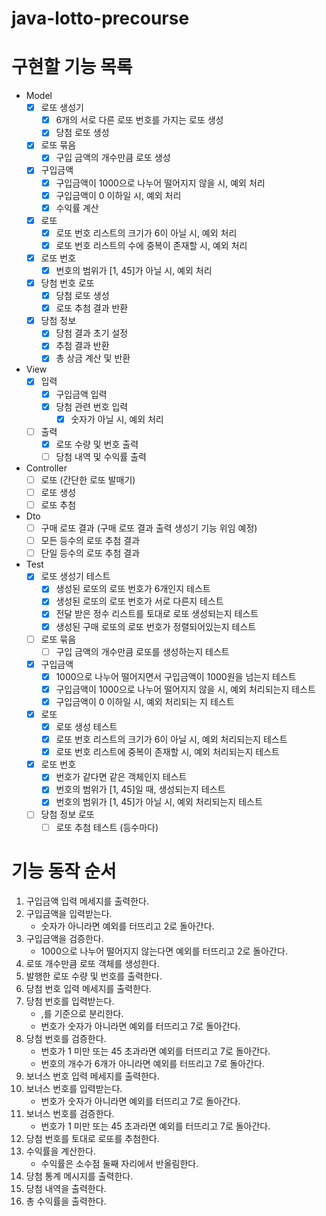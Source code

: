 # java-lotto-precourse

# 구현할 기능 목록
- Model
    - [x] 로또 생성기
        - [x] 6개의 서로 다른 로또 번호를 가지는 로또 생성
        - [x] 당첨 로또 생성
    - [x] 로또 묶음
        - [x] 구입 금액의 개수만큼 로또 생성
    - [x] 구입금액
        - [x] 구입금액이 1000으로 나누어 떨어지지 않을 시, 예외 처리
        - [x] 구입금액이 0 이하일 시, 예외 처리
        - [x] 수익률 계산
    - [x] 로또
        - [x] 로또 번호 리스트의 크기가 6이 아닐 시, 예외 처리
        - [x] 로또 번호 리스트의 수에 중복이 존재할 시, 예외 처리
    - [x] 로또 번호
        - [x] 번호의 범위가 [1,  45]가 아닐 시, 예외 처리
    - [x] 당첨 번호 로또
        - [x] 당첨 로또 생성
        - [x] 로또 추첨 결과 반환
    - [x] 당첨 정보
        - [x] 당첨 결과 초기 설정
        - [x] 추첨 결과 반환
        - [x] 총 상금 계산 및 반환
- View
    - [x] 입력
        - [x] 구입금액 입력
        - [x] 당첨 관련 번호 입력
            - [x] 숫자가 아닐 시, 예외 처리
    - [ ] 출력
        - [x] 로또 수량 및 번호 출력
        - [ ] 당첨 내역 및 수익률 출력
- Controller
    - [ ] 로또 (간단한 로또 발매기)
    - [ ] 로또 생성
    - [ ] 로또 추첨
- Dto
    - [ ] 구매 로또 결과 (구매 로또 결과 출력 생성기 기능 위임 예정)
    - [ ] 모든 등수의 로또 추첨 결과
    - [ ] 단일 등수의 로또 추첨 결과
- Test
    - [x] 로또 생성기 테스트
        - [x] 생성된 로또의 로또 번호가 6개인지 테스트
        - [x] 생성된 로또의 로또 번호가 서로 다른지 테스트
        - [x] 전달 받은 정수 리스트를 토대로 로또 생성되는지 테스트
        - [x] 생성된 구매 로또의 로또 번호가 정렬되어있는지 테스트
    - [ ] 로또 묶음
        - [ ] 구입 금액의 개수만큼 로또를 생성하는지 테스트
    - [x] 구입금액
        - [x] 1000으로 나누어 떨어지면서 구입금액이 1000원을 넘는지 테스트
        - [x] 구입금액이 1000으로 나누어 떨어지지 않을 시, 예외 처리되는지 테스트
        - [x] 구입금액이 0 이하일 시, 예외 처리되는 지 테스트
    - [x] 로또
        - [x] 로또 생성 테스트
        - [x] 로또 번호 리스트의 크기가 6이 아닐 시, 예외 처리되는지 테스트
        - [x] 로또 번호 리스트에 중복이 존재할 시, 예외 처리되는지 테스트
    - [x] 로또 번호
        - [x] 번호가 같다면 같은 객체인지 테스트
        - [x] 번호의 범위가 [1, 45]일 때, 생성되는지 테스트
        - [x] 번호의 범위가 [1,  45]가 아닐 시, 예외 처리되는지 테스트
    - [ ] 당첨 정보 로또
        - [ ] 로또 추첨 테스트 (등수마다)

# 기능 동작 순서
1. 구입금액 입력 메세지를 출력한다.
2. 구입금액을 입력받는다.
    - 숫자가 아니라면 예외를 터뜨리고 2로 돌아간다.
3. 구입금액을 검증한다.
    - 1000으로 나누어 떨어지지 않는다면 예외를 터뜨리고 2로 돌아간다.
4. 로또 개수만큼 로또 객체를 생성한다.
5. 발행한 로또 수량 및 번호를 출력한다.
6. 당첨 번호 입력 메세지를 출력한다.
7. 당첨 번호를 입력받는다.
    - ,를 기준으로 분리한다.
    - 번호가 숫자가 아니라면 예외를 터뜨리고 7로 돌아간다.
8. 당첨 번호를 검증한다.
    - 번호가 1 미만 또는 45 초과라면 예외를 터뜨리고 7로 돌아간다.
    - 번호의 개수가 6개가 아니라면 예외를 터뜨리고 7로 돌아간다.
9. 보너스 번호 입력 메세지를 출력한다.
10. 보너스 번호를 입력받는다.
    - 번호가 숫자가 아니라면 예외를 터뜨리고 7로 돌아간다.
11. 보너스 번호를 검증한다.
    - 번호가 1 미만 또는 45 초과라면 예외를 터뜨리고 7로 돌아간다.
12. 당첨 번호를 토대로 로또를 추첨한다.
13. 수익률을 계산한다.
    - 수익률은 소수점 둘째 자리에서 반올림한다.
14. 당첨 통계 메시지를 출력한다.
15. 당첨 내역을 출력한다.
16. 총 수익률을 출력한다.